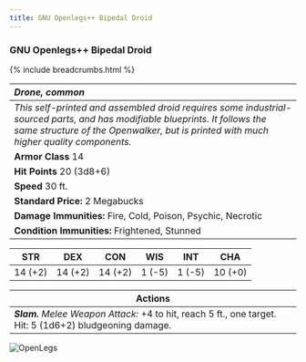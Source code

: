```yaml
---
title: GNU Openlegs++ Bipedal Droid
---
```


### GNU Openlegs++ Bipedal Droid
{% include breadcrumbs.html %}


| _Drone, common_ | 
|:-------------|
| _This self-printed and assembled droid requires some industrial-sourced parts, and has modifiable blueprints.  It follows the same structure of the Openwalker, but is printed with much higher quality components._ | 
| **Armor Class**  14 |
| **Hit Points**  20 (3d8+6) |
| **Speed** 30 ft.|
| **Standard Price:** 2 Megabucks |
| **Damage Immunities:** Fire, Cold, Poison, Psychic, Necrotic |
| **Condition Immunities:** Frightened, Stunned |

<table class="abilities">
  <thead><tr><th>STR</th><th>DEX</th><th>CON</th><th>WIS</th><th>INT</th> <th>CHA</th>
    </tr>
  </thead>
  <tbody>
    <tr>
      <td>14 (+2)</td>
      <td>14 (+2)</td>
      <td>14 (+2)</td>
      <td>1 (-5)</td>
      <td>1 (-5)</td>
      <td>10 (+0)</td>
    </tr>
  </tbody>
</table>

| **Actions** |
|---|
| ***Slam.*** *Melee Weapon Attack:* +4 to hit, reach 5 ft., one target. Hit: 5 (1d6+2) bludgeoning damage. |

![OpenLegs]({{site.baseurl}}/images/OpenLegs.jpg)